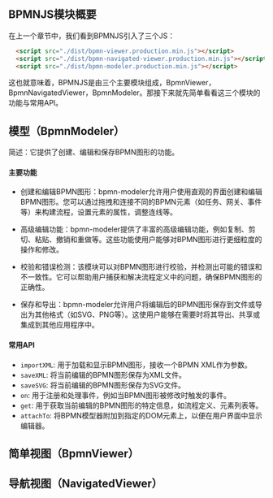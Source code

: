 ## BPMNJS模块概要

在上一个章节中，我们看到BPMNJS引入了三个JS：
```html
  <script src="./dist/bpmn-viewer.production.min.js"></script>
  <script src="./dist/bpmn-navigated-viewer.production.min.js"></script>
  <script src="./dist/bpmn-modeler.production.min.js"></script>
```
这也就意味着，BPMNJS是由三个主要模块组成，BpmnViewer，BpmnNavigatedViewer，BpmnModeler。那接下来就先简单看看这三个模块的功能与常用API。


## 模型（BpmnModeler）
简述：它提供了创建、编辑和保存BPMN图形的功能。
#### 主要功能
* 创建和编辑BPMN图形：bpmn-modeler允许用户使用直观的界面创建和编辑BPMN图形。您可以通过拖拽和连接不同的BPMN元素（如任务、网关、事件等）来构建流程，设置元素的属性，调整连线等。

* 高级编辑功能：bpmn-modeler提供了丰富的高级编辑功能，例如复制、剪切、粘贴、撤销和重做等。这些功能使用户能够对BPMN图形进行更细粒度的操作和修改。

* 校验和错误检测：该模块可以对BPMN图形进行校验，并检测出可能的错误和不一致性。它可以帮助用户捕获和解决流程定义中的问题，确保BPMN图形的正确性。

* 保存和导出：bpmn-modeler允许用户将编辑后的BPMN图形保存到文件或导出为其他格式（如SVG、PNG等）。这使用户能够在需要时将其导出、共享或集成到其他应用程序中。
  
#### 常用API
* `importXML`: 用于加载和显示BPMN图形，接收一个BPMN XML作为参数。
* `saveXML`: 将当前编辑的BPMN图形保存为XML文件。
* `saveSVG`: 将当前编辑的BPMN图形保存为SVG文件。
* `on`: 用于注册和处理事件，例如当BPMN图形被修改时触发的事件。
* `get`: 用于获取当前编辑的BPMN图形的特定信息，如流程定义、元素列表等。
* `attachTo`: 将BPMN模型器附加到指定的DOM元素上，以便在用户界面中显示编辑器。

## 简单视图（BpmnViewer）

## 导航视图（NavigatedViewer）
